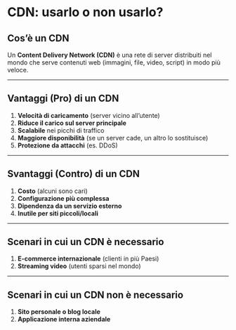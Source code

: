 # CDN: usarlo o non usarlo?  

## Cos’è un CDN  
Un **Content Delivery Network (CDN)** è una rete di server distribuiti nel mondo che serve contenuti web (immagini, file, video, script) in modo più veloce.  

---

## Vantaggi (Pro) di un CDN  
1. **Velocità di caricamento** (server vicino all’utente)  
2. **Riduce il carico sul server principale**  
3. **Scalabile** nei picchi di traffico  
4. **Maggiore disponibilità** (se un server cade, un altro lo sostituisce)  
5. **Protezione da attacchi** (es. DDoS)  

---

## Svantaggi (Contro) di un CDN  
1. **Costo** (alcuni sono cari)  
2. **Configurazione più complessa**  
3. **Dipendenza da un servizio esterno**  
4. **Inutile per siti piccoli/locali**  

---

## Scenari in cui **un CDN è necessario**  
1. **E-commerce internazionale** (clienti in più Paesi)  
2. **Streaming video** (utenti sparsi nel mondo)  

---

## Scenari in cui **un CDN non è necessario**  
1. **Sito personale o blog locale**  
2. **Applicazione interna aziendale**  

